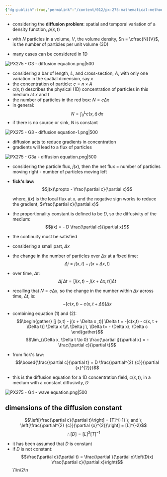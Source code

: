 ```yaml
---
{"dg-publish":true,"permalink":"/content/012/px-275-mathematical-methods/term-2/g-partial-differential-equations/px-275-g3a-diffusion-equation/","noteIcon":"1","created":"2025-01-07T12:41:44.605+00:00","updated":"2025-01-09T17:07:29.665+00:00"}
---
```


- considering the **diffusion problem**: spatial and temporal variation of a density function, $\rho(x,t)$
- with $N$ particles in a volume, $V$, the volume density, $n = \cfrac{N}{V}$, is the number of particles per unit volume (3D)

- many cases can be considered in 1D

![PX275 - G3 - diffusion equation.png|500](/img/user/pics/PX275%20-%20G3%20-%20diffusion%20equation.png)
- considering a bar of length, $L$, and cross-section, $A$, with only one variation in the spatial dimension, say $x$
- the concentration of particle: $c = n \times A$
- $c(x,t)$ describes the physical (1D) concentration of particles in this  medium at $x$ and $t$
- the number of particles in the red box: $N = c\Delta x$
- in general:
$$N = \int_{0}^{L} c(x,t)\,dx$$
- if there is no source or sink, $N$ is constant

![PX275 - G3 - diffusion equation-1.png|500](/img/user/pics/PX275%20-%20G3%20-%20diffusion%20equation-1.png)

- diffusion acts to reduce gradients in concentration
- gradients will lead to a flux of particles

![PX275 - G3a - diffusion equation.png|500](/img/user/pics/PX275%20-%20G3a%20-%20diffusion%20equation.png)

- considering the particle flux, $j(x)$, then the net flux $=$ number of particles moving right - number of particles moving left
- **fick's law:**
$$j(x)\propto - \frac{\partial c}{\partial x}$$

	where, ${} j(x)$ is the local flux at $x$, and the negative sign works to reduce the gradient, $\frac{\partial c}{\partial x}$
- the proportionality constant is defined to be $D$, so the diffusivity of the medium:
$$j(x) = - D \frac{\partial c}{\partial x}$$
- the continuity must be satisfied
- considering a small part, $\Delta x$
- the change in the number of particles over $\Delta x$ at a fixed time:
$$\Delta j = j (x,t) - j(x + \Delta x ,t )$$
- over time, $\Delta t:$
$$\Delta j \, \Delta t= [j (x,t) - j(x + \Delta x ,t)]  \Delta t \tag{1}$$
- recalling that $N=c\Delta x$, so the change in the number within $\Delta x$ across time, $\Delta t$, is:
$$-[c(x,t) - c(x, t + \Delta t)] \Delta x \tag{2}$$
- combining equation $(1)$ and $(2):$
$$\begin{gather}
[j (x,t) - j(x + \Delta x ,t)]  \Delta t = -[c(x,t) - c(x, t + \Delta t)] \Delta x \\\\
\Delta j \, \Delta t= - \Delta x\, \Delta c
\end{gather}$$
$$\lim_{\Delta x, \Delta t \to 0} \frac{\partial j}{\partial x} = - \frac{\partial c}{\partial t}$$
- from fick's law:
$$\boxed{\frac{\partial c}{\partial t} = D \frac{\partial^{2} {c}}{\partial {x}^{2}}}$$
- this is the diffusion equation for a 1D concentration field, $c(x,t)$, in a medium with a constant diffusivity, $D$

![PX275 - G4 - wave equation.png|500](/img/user/pics/PX275%20-%20G4%20-%20wave%20equation.png)
## dimensions of the diffusion constant
$$\left[\frac{\partial c}{\partial t}\right] = [T]^{-1} \; and \; \left[\frac{\partial^{2} {c}}{\partial {x}^{2}}\right] = [L]^{-2}$$
$$\therefore [D] = [L]^{2}[T]^{-1}$$

- it has been assumed that $D$ is constant
- if $D$ is not constant:
$$\frac{\partial c}{\partial t} = \frac{\partial }{\partial x}\left(D(x) \frac{\partial c}{\partial x}\right)$$
\1\n\2\n